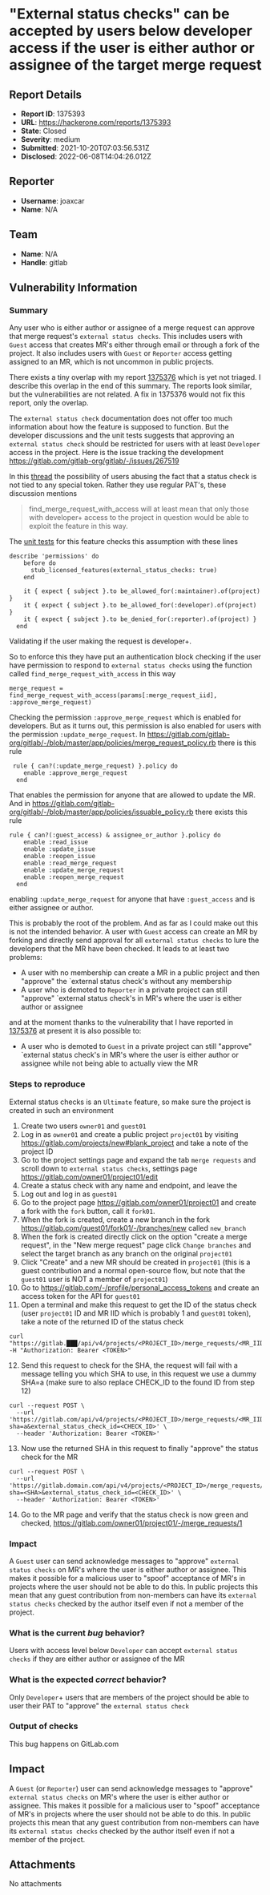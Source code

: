 # "External status checks" can be accepted by users below developer access if the user is either author or assignee of the target merge request

## Report Details
- **Report ID**: 1375393
- **URL**: https://hackerone.com/reports/1375393
- **State**: Closed
- **Severity**: medium
- **Submitted**: 2021-10-20T07:03:56.531Z
- **Disclosed**: 2022-06-08T14:04:26.012Z

## Reporter
- **Username**: joaxcar
- **Name**: N/A

## Team
- **Name**: N/A
- **Handle**: gitlab

## Vulnerability Information
### Summary

Any user who is either author or assignee of a merge request can approve that merge request's `external status checks`. This includes users with `Guest` access that creates MR's either through email or through a fork of the project. It also includes users with `Guest` or `Reporter` access getting assigned to an MR, which is not uncommon in public projects.

There exists a tiny overlap with my report [1375376](https://hackerone.com/reports/1375376) which is yet not triaged. I describe this overlap in the end of this summary. The reports look similar, but the vulnerabilities are not related. A fix in 1375376 would not fix this report, only the overlap.

The `external status check` documentation does not offer too much information about how the feature is supposed to function. But the developer discussions and the unit tests suggests that approving an `external status check` should be restricted for users with at least `Developer` access in the project. Here is the issue tracking the development https://gitlab.com/gitlab-org/gitlab/-/issues/267519

In this [thread](https://gitlab.com/gitlab-org/gitlab/-/merge_requests/59137#note_567776066) the possibility of users abusing the fact that a status check is not tied to any special token. Rather they use regular PAT's, these discussion mentions

> find_merge_request_with_access will at least mean that only those with developer+ access to the project in question would be able to exploit the feature in this way.

The [unit tests](https://gitlab.com/gitlab-org/gitlab/-/blob/master/ee/spec/requests/api/status_checks_spec.rb#L29) for this feature checks this assumption with these lines

```
describe 'permissions' do
    before do
      stub_licensed_features(external_status_checks: true)
    end

    it { expect { subject }.to be_allowed_for(:maintainer).of(project) }
    it { expect { subject }.to be_allowed_for(:developer).of(project) }
    it { expect { subject }.to be_denied_for(:reporter).of(project) }
  end
```

Validating if the user making the request is developer+.

So to enforce this they have put an authentication block checking if the user have permission to respond to `external status checks` using the function called `find_merge_request_with_access` in this way
```
merge_request = find_merge_request_with_access(params[:merge_request_iid], :approve_merge_request)
```
Checking the permission `:approve_merge_request` which is enabled for developers. But as it turns out, this permission is also enabled for users with the permission `:update_merge_request`. In https://gitlab.com/gitlab-org/gitlab/-/blob/master/app/policies/merge_request_policy.rb there is this rule

```
 rule { can?(:update_merge_request) }.policy do
    enable :approve_merge_request
  end
```
That enables the permission for anyone that are allowed to update the MR. And in https://gitlab.com/gitlab-org/gitlab/-/blob/master/app/policies/issuable_policy.rb there exists this rule

```
rule { can?(:guest_access) & assignee_or_author }.policy do
    enable :read_issue
    enable :update_issue
    enable :reopen_issue
    enable :read_merge_request
    enable :update_merge_request
    enable :reopen_merge_request
  end
```
enabling `:update_merge_request` for anyone that have `:guest_access` and is either assignee or author.

This is probably the root of the problem. And as far as I could make out this is not the intended behavior. A user with `Guest` access can create an MR by forking and directly send approval for all `external status checks` to lure the developers that the MR have been checked. It leads to at least two problems:

* A user with no membership can create a MR in a public project and then "approve" the `external status check's without any membership
* A user who is demoted to `Reporter` in a private project can still "approve" `external status check's in MR's where the user is either author or assignee

and at the moment thanks to the vulnerability that I have reported in [1375376](https://hackerone.com/reports/1375376) at present it is also possible to:
* A user who is demoted to `Guest` in a private project can still "approve" `external status check's in MR's where the user is either author or assignee while not being able to actually view the MR

### Steps to reproduce

External status checks is an `Ultimate` feature, so make sure the project is created in such an environment

1. Create two users `owner01` and `guest01`
2. Log in as `owner01` and create a public project `project01` by visiting https://gitlab.com/projects/new#blank_project and take a note of the project ID
3. Go to the project settings page and expand the tab `merge requests` and scroll down to `external status checks`, settings page https://gitlab.com/owner01/project01/edit
4. Create a status check with any name and endpoint, and leave the 
5. Log out and log in as `guest01`
6. Go to the project page https://gitlab.com/owner01/project01 and create a fork with the `fork` button, call it `fork01`.
7. When the fork is created, create a new branch in the fork https://gitlab.com/guest01/fork01/-/branches/new called `new_branch`
8. When the fork is created directly click on the option "create a merge request", in the "New merge request" page click `Change branches` and select the target branch as any branch on the original `project01`
9. Click "Create" and a new MR should be created in `project01` (this is a guest contribution and a normal open-source flow, but note that the `guest01` user is NOT a member of `project01`)
10. Go to https://gitlab.com/-/profile/personal_access_tokens and create an access token for the API for `guest01`
11. Open a terminal and make this request to get the ID of the status check (user `project01` ID and MR IID which is probably 1 and `guest01` token), take a note of the returned ID of the status check
```
curl "https://gitlab.███/api/v4/projects/<PROJECT_ID>/merge_requests/<MR_IID>/status_checks" -H "Authorization: Bearer <TOKEN>"
```
12. Send this request to check for the SHA, the request will fail with a message telling you which SHA to use, in this request we use a dummy SHA=a (make sure to also replace CHECK_ID to the found ID from step 12)
```
curl --request POST \
  --url 'https://gitlab.com/api/v4/projects/<PROJECT_ID>/merge_requests/<MR_IID>/status_check_responses?sha=a&external_status_check_id=<CHECK_ID>' \
  --header 'Authorization: Bearer <TOKEN>'
```
13. Now use the returned SHA in this request to finally "approve" the status check for the MR
```
curl --request POST \
  --url 'https://gitlab.domain.com/api/v4/projects/<PROJECT_ID>/merge_requests/<MR_IID>/status_check_responses?sha=<SHA>&external_status_check_id=<CHECK_ID>' \
  --header 'Authorization: Bearer <TOKEN>'
```
14. Go to the MR page and verify that the status check is now green and checked, https://gitlab.com/owner01/project01/-/merge_requests/1

### Impact

A `Guest` user can send acknowledge messages to "approve" `external status checks` on MR's where the user is either author or assignee. This makes it possible for a malicious user to "spoof" acceptance of MR's in projects where the user should not be able to do this. In public projects this mean that any guest contribution from non-members can have its `external status checks` checked by the author itself even if not a member of the project.

### What is the current *bug* behavior?

Users with access level below `Developer` can accept `external status checks` if they are either author or assignee of the MR

### What is the expected *correct* behavior?

Only `Developer`+ users that are members of the project should be able to user their PAT to "approve" the `external status check`

### Output of checks

This bug happens on GitLab.com

## Impact

A `Guest` (or `Reporter`) user can send acknowledge messages to "approve" `external status checks` on MR's where the user is either author or assignee. This makes it possible for a malicious user to "spoof" acceptance of MR's in projects where the user should not be able to do this. In public projects this mean that any guest contribution from non-members can have its `external status checks` checked by the author itself even if not a member of the project.

## Attachments
No attachments
